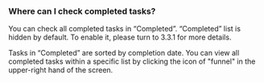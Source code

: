 ### Where can I check completed tasks?
You can check all completed tasks in “Completed”. “Completed” list is hidden by default. To enable it, please turn to 3.3.1 for more details.

Tasks in “Completed” are sorted by completion date. You can view all completed tasks within a specific list by clicking the icon of "funnel" in the upper-right hand of the screen.
